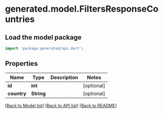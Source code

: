 # generated.model.FiltersResponseCountries

## Load the model package
```dart
import 'package:generated/api.dart';
```

## Properties
Name | Type | Description | Notes
------------ | ------------- | ------------- | -------------
**id** | **int** |  | [optional] 
**country** | **String** |  | [optional] 

[[Back to Model list]](../README.md#documentation-for-models) [[Back to API list]](../README.md#documentation-for-api-endpoints) [[Back to README]](../README.md)


